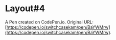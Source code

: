 # Layout#4

A Pen created on CodePen.io. Original URL: [https://codepen.io/switchcasekam/pen/BaYWMrw](https://codepen.io/switchcasekam/pen/BaYWMrw).

